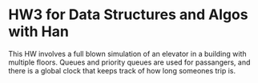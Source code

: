 # HW3 for Data Structures and Algos with Han

This HW involves a full blown simulation of an elevator in a building with multiple floors.
Queues and priority queues are used for passangers, and there is a global clock that keeps track of 
how long someones trip is.

